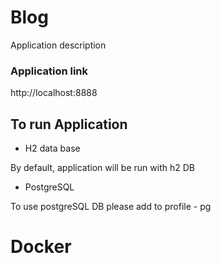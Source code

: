 # Blog 
Application description

### Application link
http://localhost:8888

## To run Application
* H2 data base

By default, application will be run with h2 DB

* PostgreSQL

To use postgreSQL DB please add to profile - pg


# Docker


